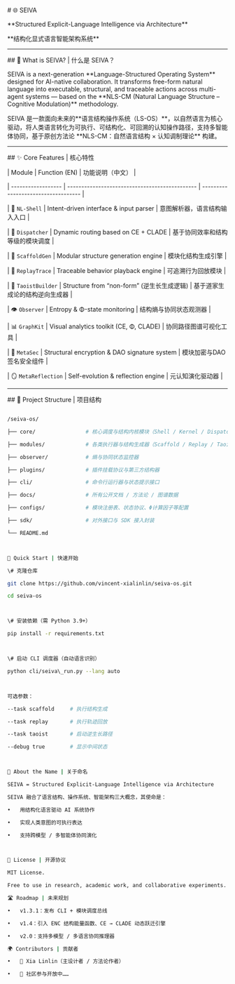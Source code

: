 \# 🌐 SEIVA



\*\*Structured Explicit-Language Intelligence via Architecture\*\*  

\*\*结构化显式语言智能架构系统\*\*



---



\## 🧠 What is SEIVA? | 什么是 SEIVA？



SEIVA is a next-generation \*\*Language-Structured Operating System\*\* designed for AI-native collaboration. It transforms free-form natural language into executable, structural, and traceable actions across multi-agent systems — based on the \*\*NLS-CM (Natural Language Structure – Cognitive Modulation)\*\* methodology.



SEIVA 是一款面向未来的\*\*语言结构操作系统（LS-OS）\*\*，以自然语言为核心驱动，将人类语言转化为可执行、可结构化、可回溯的认知操作路径，支持多智能体协同，基于原创方法论 \*\*NLS-CM：自然语言结构 × 认知调制理论\*\* 构建。



---



\## ✨ Core Features | 核心特性



| Module             | Function (EN)                                  | 功能说明（中文）                     |

| ------------------ | ---------------------------------------------- | ----------------------------------- |

| 🧠 `NL-Shell`      | Intent-driven interface \& input parser         | 意图解析器，语言结构输入入口            |

| 🔁 `Dispatcher`     | Dynamic routing based on CE + CLADE           | 基于协同效率和结构等级的模块调度         |

| 🧩 `ScaffoldGen`    | Modular structure generation engine            | 模块化结构生成引擎                   |

| 📜 `ReplayTrace`    | Traceable behavior playback engine             | 可追溯行为回放模块                    |

| 🧘 `TaoistBuilder`  | Structure from “non-form” (逆生长生成逻辑)    | 基于道家生成论的结构逆向生成器            |

| 👁️ `Observer`       | Entropy \& Φ-state monitoring                  | 结构熵与协同状态观测器                |

| 📊 `GraphKit`       | Visual analytics toolkit (CE, Φ, CLADE)       | 协同路径图谱可视化工具                |

| 🔐 `MetaSec`        | Structural encryption \& DAO signature system  | 模块加密与DAO签名安全组件               |

| 🪞 `MetaReflection` | Self-evolution \& reflection engine            | 元认知演化驱动器                     |



---



\## 🧱 Project Structure | 项目结构



```bash

/seiva-os/

├── core/                # 核心调度与结构内核模块（Shell / Kernel / Dispatcher）

├── modules/             # 各类执行器与结构生成器（Scaffold / Replay / Taoist）

├── observer/            # 熵与协同状态监控器

├── plugins/             # 插件挂载协议与第三方结构器

├── cli/                 # 命令行运行器与状态提示接口

├── docs/                # 所有公开文档 / 方法论 / 图谱数据

├── configs/             # 模块注册表、状态协议、Φ计算因子等配置

├── sdk/                 # 对外接口与 SDK 接入封装

└── README.md



🚀 Quick Start | 快速开始

\# 克隆仓库

git clone https://github.com/vincent-xialinlin/seiva-os.git

cd seiva-os



\# 安装依赖（需 Python 3.9+）

pip install -r requirements.txt



\# 启动 CLI 调度器（自动语言识别）

python cli/seiva\_run.py --lang auto



可选参数：

--task scaffold     # 执行结构生成

--task replay       # 执行轨迹回放

--task taoist       # 启动逆生长路径

--debug true        # 显示中间状态



📐 About the Name | 关于命名

SEIVA = Structured Explicit-Language Intelligence via Architecture

SEIVA 融合了语言结构、操作系统、智能架构三大概念，其使命是：

•	用结构化语言驱动 AI 系统协作

•	实现人类意图的可执行表达

•	支持跨模型 / 多智能体协同演化



📜 License | 开源协议

MIT License.

Free to use in research, academic work, and collaborative experiments.

🛣️ Roadmap | 未来规划

•	v1.3.1：发布 CLI + 模块调度总线

•	v1.4：引入 ENC 结构能量函数、CE → CLADE 动态跃迁引擎

•	v2.0：支持多模型 / 多语言协同推理器

🌍 Contributors | 贡献者

•	🧭 Xia Linlin（主设计者 / 方法论作者）

•	👥 社区参与开放中……





